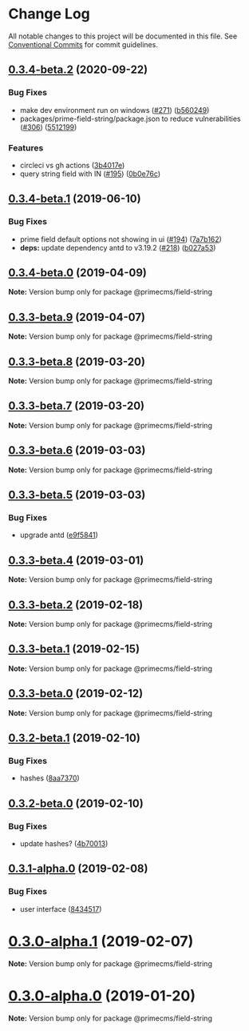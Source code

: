 # Change Log

All notable changes to this project will be documented in this file.
See [Conventional Commits](https://conventionalcommits.org) for commit guidelines.

## [0.3.4-beta.2](https://github.com/birkir/prime/tree/master/packages/prime-field-string/compare/v0.3.4-beta.1...v0.3.4-beta.2) (2020-09-22)

### Bug Fixes

- make dev environment run on windows ([#271](https://github.com/birkir/prime/tree/master/packages/prime-field-string/issues/271)) ([b560249](https://github.com/birkir/prime/tree/master/packages/prime-field-string/commit/b560249))
- packages/prime-field-string/package.json to reduce vulnerabilities ([#306](https://github.com/birkir/prime/tree/master/packages/prime-field-string/issues/306)) ([5512199](https://github.com/birkir/prime/tree/master/packages/prime-field-string/commit/5512199))

### Features

- circleci vs gh actions ([3b4017e](https://github.com/birkir/prime/tree/master/packages/prime-field-string/commit/3b4017e))
- query string field with IN ([#195](https://github.com/birkir/prime/tree/master/packages/prime-field-string/issues/195)) ([0b0e76c](https://github.com/birkir/prime/tree/master/packages/prime-field-string/commit/0b0e76c))

## [0.3.4-beta.1](https://github.com/birkir/prime/tree/master/packages/prime-field-string/compare/v0.3.4-beta.0...v0.3.4-beta.1) (2019-06-10)

### Bug Fixes

- prime field default options not showing in ui ([#194](https://github.com/birkir/prime/tree/master/packages/prime-field-string/issues/194)) ([7a7b162](https://github.com/birkir/prime/tree/master/packages/prime-field-string/commit/7a7b162))
- **deps:** update dependency antd to v3.19.2 ([#218](https://github.com/birkir/prime/tree/master/packages/prime-field-string/issues/218)) ([b027a53](https://github.com/birkir/prime/tree/master/packages/prime-field-string/commit/b027a53))

## [0.3.4-beta.0](https://github.com/birkir/prime/tree/master/packages/prime-field-string/compare/v0.3.3-beta.9...v0.3.4-beta.0) (2019-04-09)

**Note:** Version bump only for package @primecms/field-string

## [0.3.3-beta.9](https://github.com/birkir/prime/tree/master/packages/prime-field-string/compare/v0.3.3-beta.8...v0.3.3-beta.9) (2019-04-07)

**Note:** Version bump only for package @primecms/field-string

## [0.3.3-beta.8](https://github.com/birkir/prime/tree/master/packages/prime-field-string/compare/v0.3.3-beta.7...v0.3.3-beta.8) (2019-03-20)

**Note:** Version bump only for package @primecms/field-string

## [0.3.3-beta.7](https://github.com/birkir/prime/tree/master/packages/prime-field-string/compare/v0.3.3-beta.6...v0.3.3-beta.7) (2019-03-20)

**Note:** Version bump only for package @primecms/field-string

## [0.3.3-beta.6](https://github.com/birkir/prime/tree/master/packages/prime-field-string/compare/v0.3.3-beta.5...v0.3.3-beta.6) (2019-03-03)

**Note:** Version bump only for package @primecms/field-string

## [0.3.3-beta.5](https://github.com/birkir/prime/tree/master/packages/prime-field-string/compare/v0.3.3-beta.4...v0.3.3-beta.5) (2019-03-03)

### Bug Fixes

- upgrade antd ([e9f5841](https://github.com/birkir/prime/tree/master/packages/prime-field-string/commit/e9f5841))

## [0.3.3-beta.4](https://github.com/birkir/prime/tree/master/packages/prime-field-string/compare/v0.3.3-beta.3...v0.3.3-beta.4) (2019-03-01)

**Note:** Version bump only for package @primecms/field-string

## [0.3.3-beta.2](https://github.com/birkir/prime/tree/master/packages/prime-field-string/compare/v0.3.3-beta.1...v0.3.3-beta.2) (2019-02-18)

**Note:** Version bump only for package @primecms/field-string

## [0.3.3-beta.1](https://github.com/birkir/prime/tree/master/packages/prime-field-string/compare/v0.3.3-beta.0...v0.3.3-beta.1) (2019-02-15)

**Note:** Version bump only for package @primecms/field-string

## [0.3.3-beta.0](https://github.com/birkir/prime/tree/master/packages/prime-field-string/compare/v0.3.2-beta.9...v0.3.3-beta.0) (2019-02-12)

**Note:** Version bump only for package @primecms/field-string

## [0.3.2-beta.1](https://github.com/birkir/prime/tree/master/packages/prime-field-string/compare/v0.3.2-beta.0...v0.3.2-beta.1) (2019-02-10)

### Bug Fixes

- hashes ([8aa7370](https://github.com/birkir/prime/tree/master/packages/prime-field-string/commit/8aa7370))

## [0.3.2-beta.0](https://github.com/birkir/prime/tree/master/packages/prime-field-string/compare/v0.3.1-alpha.0...v0.3.2-beta.0) (2019-02-10)

### Bug Fixes

- update hashes? ([4b70013](https://github.com/birkir/prime/tree/master/packages/prime-field-string/commit/4b70013))

## [0.3.1-alpha.0](https://github.com/birkir/prime/tree/master/packages/prime-field-string/compare/v0.3.0-alpha.5...v0.3.1-alpha.0) (2019-02-08)

### Bug Fixes

- user interface ([8434517](https://github.com/birkir/prime/tree/master/packages/prime-field-string/commit/8434517))

# [0.3.0-alpha.1](https://github.com/birkir/prime/tree/master/packages/prime-field-string/compare/v0.3.0-alpha.0...v0.3.0-alpha.1) (2019-02-07)

**Note:** Version bump only for package @primecms/field-string

# [0.3.0-alpha.0](https://github.com/birkir/prime/tree/master/packages/prime-field-string/compare/v0.2.21...v0.3.0-alpha.0) (2019-01-20)

**Note:** Version bump only for package @primecms/field-string
